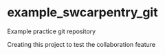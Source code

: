 # example_swcarpentry_git
Example practice git repository

Creating this project to test the collaboration feature
